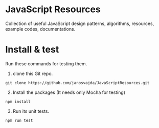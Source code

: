 # JavaScript Resources
Collection of useful JavaScript design patterns, algorithms, resources, example codes, documentations.

# Install & test

Run these commands for testing them.

1. clone this Git repo.

`git clone https://github.com/janosvajda/JavaScriptResources.git`

2. Install the packages (It needs only Mocha for testing) 

`npm install`

3. Run its unit tests.

`npm run test`

